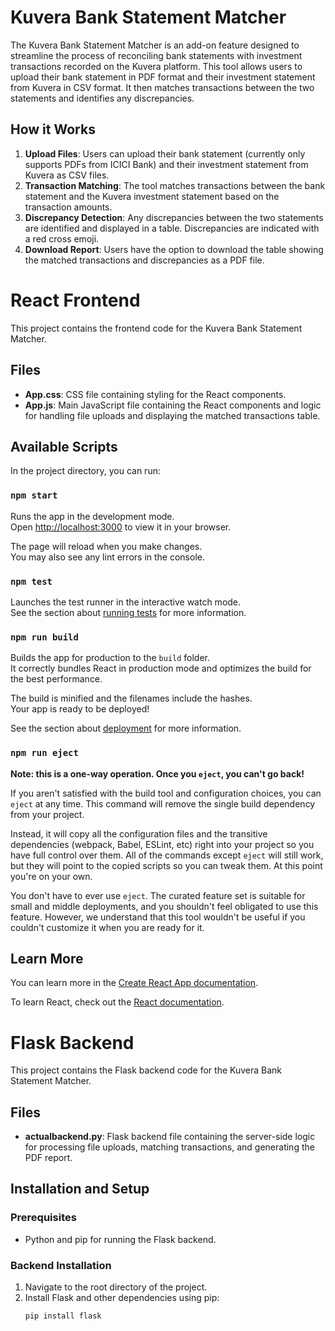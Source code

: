 # Kuvera Bank Statement Matcher

The Kuvera Bank Statement Matcher is an add-on feature designed to streamline the process of reconciling bank statements with investment transactions recorded on the Kuvera platform. This tool allows users to upload their bank statement in PDF format and their investment statement from Kuvera in CSV format. It then matches transactions between the two statements and identifies any discrepancies.

## How it Works
1. **Upload Files**: Users can upload their bank statement (currently only supports PDFs from ICICI Bank) and their investment statement from Kuvera as CSV files.
2. **Transaction Matching**: The tool matches transactions between the bank statement and the Kuvera investment statement based on the transaction amounts.
3. **Discrepancy Detection**: Any discrepancies between the two statements are identified and displayed in a table. Discrepancies are indicated with a red cross emoji.
4. **Download Report**: Users have the option to download the table showing the matched transactions and discrepancies as a PDF file.


# React Frontend

This project contains the frontend code for the Kuvera Bank Statement Matcher.

## Files
- **App.css**: CSS file containing styling for the React components.
- **App.js**: Main JavaScript file containing the React components and logic for handling file uploads and displaying the matched transactions table.

## Available Scripts

In the project directory, you can run:

### `npm start`

Runs the app in the development mode.\
Open [http://localhost:3000](http://localhost:3000) to view it in your browser.

The page will reload when you make changes.\
You may also see any lint errors in the console.

### `npm test`

Launches the test runner in the interactive watch mode.\
See the section about [running tests](https://facebook.github.io/create-react-app/docs/running-tests) for more information.

### `npm run build`

Builds the app for production to the `build` folder.\
It correctly bundles React in production mode and optimizes the build for the best performance.

The build is minified and the filenames include the hashes.\
Your app is ready to be deployed!

See the section about [deployment](https://facebook.github.io/create-react-app/docs/deployment) for more information.

### `npm run eject`

**Note: this is a one-way operation. Once you `eject`, you can't go back!**

If you aren't satisfied with the build tool and configuration choices, you can `eject` at any time. This command will remove the single build dependency from your project.

Instead, it will copy all the configuration files and the transitive dependencies (webpack, Babel, ESLint, etc) right into your project so you have full control over them. All of the commands except `eject` will still work, but they will point to the copied scripts so you can tweak them. At this point you're on your own.

You don't have to ever use `eject`. The curated feature set is suitable for small and middle deployments, and you shouldn't feel obligated to use this feature. However, we understand that this tool wouldn't be useful if you couldn't customize it when you are ready for it.

## Learn More

You can learn more in the [Create React App documentation](https://facebook.github.io/create-react-app/docs/getting-started).

To learn React, check out the [React documentation](https://reactjs.org/).


# Flask Backend

This project contains the Flask backend code for the Kuvera Bank Statement Matcher.

## Files
- **actualbackend.py**: Flask backend file containing the server-side logic for processing file uploads, matching transactions, and generating the PDF report.

## Installation and Setup

### Prerequisites
- Python and pip for running the Flask backend.

### Backend Installation
1. Navigate to the root directory of the project.
2. Install Flask and other dependencies using pip:
   ```bash
   pip install flask


